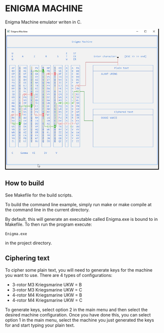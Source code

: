 # ENIGMA MACHINE

Enigma Machine emulator writen in C.

<img src="./img/cipher.png" alt="drawing" width="700"/>

## How to build

See Makefile for the build scripts.

To build the command line example, simply run make or make compile at the command line in the current directory.

By default, this will generate an executable called Enigma.exe is bound to in Makefile. To then run the program execute:

```
Enigma.exe
```

in the project directory.

## Ciphering text

To cipher some plain text, you will need to generate keys for the machine you want to use. There are 4 types of configurations:

- 3-rotor M3 Kriegsmarine UKW = B
- 3-rotor M3 Kriegsmarine UKW = C
- 4-rotor M4 Kriegsmarine UKW = B
- 4-rotor M4 Kriegsmarine UKW = C

To generate keys, select option 2 in the main menu and then select the desired machine configuration. Once you have done this, you can select option 1 in the main menu, select the machine you just generated the keys for and start typing your plain text.